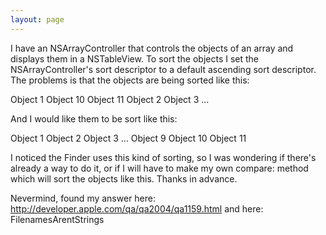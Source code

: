 ```yaml
---
layout: page
---
```


I have an NSArrayController that controls the objects of an array and displays them in a NSTableView. To sort the objects I set the NSArrayController's sort descriptor to a default ascending sort descriptor. The problems is that the objects are being sorted like this:

Object 1
Object 10
Object 11
Object 2
Object 3
...

And I would like them to be sort like this:

Object 1
Object 2
Object 3
...
Object 9
Object 10
Object 11

I noticed the Finder uses this kind of sorting, so I was wondering if there's already a way to do it, or if I will have to make my own compare: method which will sort the objects like this. Thanks in advance.

Nevermind, found my answer here: http://developer.apple.com/qa/qa2004/qa1159.html and here: FilenamesArentStrings
